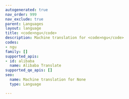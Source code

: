 ```yaml
---
autogenerated: true
nav_order: 999
nav_exclude: true
parent: Languages
layout: language
title: <code>ngu</code>
description: Machine translation for <code>ngu</code>
codes:
- ngu
family: []
supported_apis:
- id: alibaba
  name: Alibaba Translate
supported_qe_apis: []
seo:
  name: Machine translation for None
  type: Language

---
```


